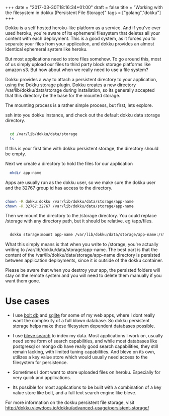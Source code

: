 +++
date = "2017-03-30T18:16:34+01:00"
draft = false
title = "Working with the filesystem in dokku (Persistent File Storage)"
tags = ["golang","dokku"]
+++

Dokku is a self hosted heroku-like platform as a service. And if you've ever used heroku, you're aware of its ephemeral filesystem that deletes all your content with each deployment.  This is a good system, as it forces you to separate your files from your application, and dokku provides an almost identical ephemeral system like heroku.

But most applications need to store files somehow. To go around this, most of us simply upload our files to third party block storage platforms like amazon s3. But how about when we really need to use a file system?

Dokku provides a way to attach a persistent directory to your application, using the Dokku storage plugin. Dokku creates a new directory /var/lib/dokku/data/storage during installation, so its generally accepted that this directory be the base for the mounted storage.

The mounting process is a rather simple process, but first, lets explore.

ssh into you dokku instance, and check out the default dokku data storage directory.

```bash

  cd /var/lib/dokku/data/storage
  ls

```

If this is your first time with dokku persistent storage, the directory should be empty.

Next we create a directory to hold the files for our application
```bash
  mkdir app-name
```

Apps are usually run as the dokku user, so we make sure the dokku user and the 32767 group id has access to the directory.

```bash

chown -R dokku:dokku /var/lib/dokku/data/storage/app-name
chown -R 32767:32767 /var/lib/dokku/data/storage/app-name

```

Then we mount the directory to the /storage directory. You could replace /storage with any directory path, but it should be relative. eg /app/files.

```bash

  dokku storage:mount app-name /var/lib/dokku/data/storage/app-name:/storage

```
What this simply means is that when you write to /storage, you're actually writing to /var/lib/dokku/data/storage/app-name. The best part is that the content of the  /var/lib/dokku/data/storage/app-name directory is persisted between application deployments, since it is outside of the dokku container.

Please be aware that when you destroy your app, the persisted folders will stay on the remote system and you will need to delete them manually if you want them gone.


# Use cases
- I use [bolt db](https://github.com/boltdb/bolt) and [sqlite](https://www.sqlite.org) for some of my web apps, where I dont really want the complexity of a full blown database. So dokku persistent storage helps make these filesystem dependent databases possible.

- I use [bleve search](http://www.blevesearch.com/) to index my data. Most applications I work on, usually need some form of search capabilities, and while most databases like postgresql or mongo db have really good search capabilities, they still remain lacking, with limited tuning capabilities. And bleve on its own, utilizes a key value store which would usually need access to the filesystem for persistence.

- Sometimes I dont want to store uploaded files on heroku. Especially for very quick and  applications.

- Its possible for most applications to be built with a combination of a key value store like bolt, and a full text search engine like bleve. 




For more information on the dokku persistent file storage, visit http://dokku.viewdocs.io/dokku/advanced-usage/persistent-storage/
